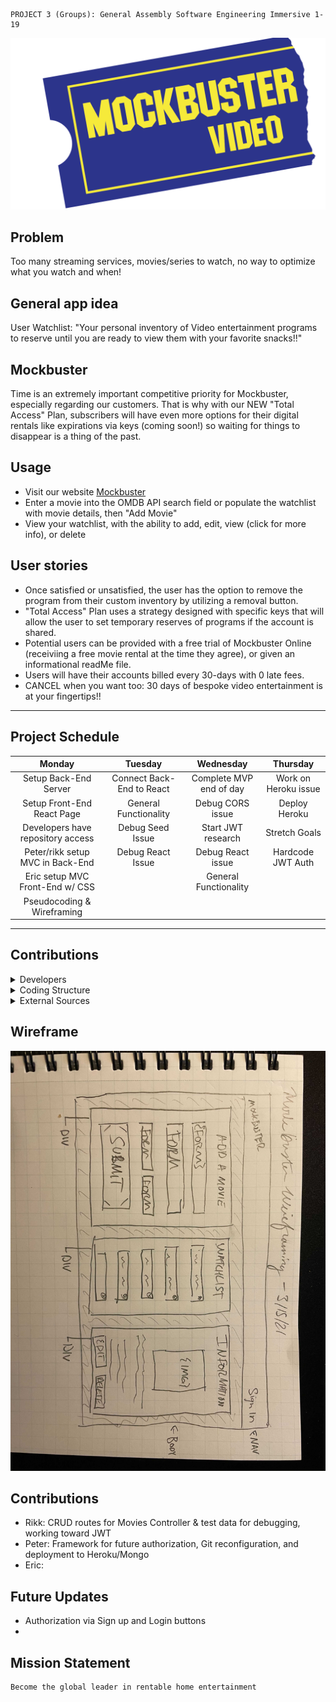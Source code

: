 ```
PROJECT 3 (Groups): General Assembly Software Engineering Immersive 1-19
```

![alt text](images/logo.png)

## Problem

Too many streaming services, movies/series to watch, no way to optimize what you watch and when!

## General app idea

User Watchlist: "Your personal inventory of Video entertainment programs to reserve until you are ready to view them with your favorite snacks!!"

## Mockbuster

Time is an extremely important competitive priority for Mockbuster, especially regarding our customers. That is why with our NEW "Total Access" Plan, subscribers will have even more options for their digital rentals like expirations via keys (coming soon!) so waiting for things to disappear is a thing of the past. 

## Usage

 - Visit our website [Mockbuster](https://nameless-peak-75736.herokuapp.com/)
 - Enter a movie into the OMDB API search field or populate the watchlist with movie details, then "Add Movie"
 - View your watchlist, with the ability to add, edit, view (click for more info), or delete

## User stories
 - Once satisfied or unsatisfied, the user has the option to remove the program from their custom inventory by utilizing a removal button.
 - "Total Access" Plan uses a strategy designed with specific keys that will allow the user to set temporary reserves of programs if the account is shared.
 - Potential users can be provided with a free trial of Mockbuster Online (receiviing a free movie rental at the time they agree), or given an informational readMe file. 
 - Users will have their accounts billed every 30-days with 0 late fees. 
 - CANCEL when you want too: 30 days of bespoke video entertainment is at your fingertips!!

- - - -

## Project Schedule

Monday | Tuesday | Wednesday | Thursday 
| :---: | :---: | :---: | :---: 
Setup Back-End Server  | Connect Back-End to React | Complete MVP end of day | Work on Heroku issue
Setup Front-End React Page  | General Functionality | Debug CORS issue | Deploy Heroku
Developers have repository access  | Debug Seed Issue | Start JWT research | Stretch Goals
Peter/rikk setup MVC in Back-End  | Debug React Issue | Debug React issue | Hardcode JWT Auth
Eric setup MVC Front-End w/ CSS  |  | General Functionality | 
Pseudocoding & Wireframing  |  |  | 

- - - - 

## Contributions

<details>
  <summary>Developers</summary>
  <p>
    :bust_in_silhouette: Front-End Developer: Eric Oeur
  </p>
  <p>
    :busts_in_silhouette: Back-End Developer(s): Peter Caufield, Robert 'rikk'
  </p>
</details>

<details>
  <summary>Coding Structure</summary>
  <p>
    React, Node.JS, Express, MongoDB, Mongoose
  </p>
</details>

<details>
  <summary>External Sources</summary>
  <p>
    :exclamation:Phil Winchester, Ben Manning, John Jacobs, & Ron Myers:exclamation:
  </p>
</details>



## Wireframe
![alt text](images/wireframe.jpg)


## Contributions
- Rikk: CRUD routes for Movies Controller & test data for debugging, working toward JWT 
- Peter: Framework for future authorization, Git reconfiguration, and deployment to Heroku/Mongo
- Eric: 

## Future Updates
- Authorization via Sign up and Login buttons
- 
  
## Mission Statement
 
 ```
 Become the global leader in rentable home entertainment
 ```

